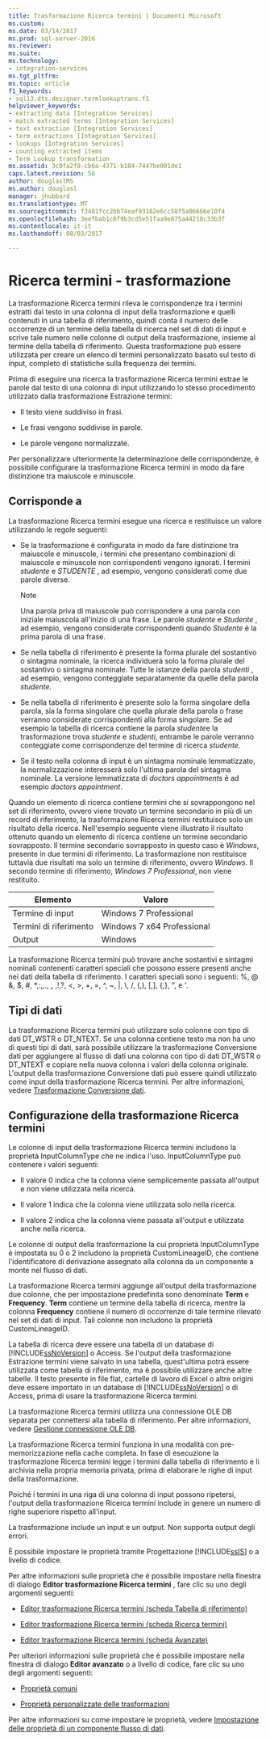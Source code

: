 ```yaml
---
title: Trasformazione Ricerca termini | Documenti Microsoft
ms.custom: 
ms.date: 03/14/2017
ms.prod: sql-server-2016
ms.reviewer: 
ms.suite: 
ms.technology:
- integration-services
ms.tgt_pltfrm: 
ms.topic: article
f1_keywords:
- sql13.dts.designer.termlookuptrans.f1
helpviewer_keywords:
- extracting data [Integration Services]
- match extracted terms [Integration Services]
- text extraction [Integration Services]
- term extractions [Integration Services]
- lookups [Integration Services]
- counting extracted items
- Term Lookup transformation
ms.assetid: 3c0fa2f8-cb6a-4371-b184-7447be001de1
caps.latest.revision: 56
author: douglaslMS
ms.author: douglasl
manager: jhubbard
ms.translationtype: MT
ms.sourcegitcommit: f3481fcc2bb74eaf93182e6cc58f5a06666e10f4
ms.openlocfilehash: 3eefbab1c6f9b3cd5e51faa9e875a44218c33b3f
ms.contentlocale: it-it
ms.lasthandoff: 08/03/2017

---
```

# <a name="term-lookup-transformation"></a>Ricerca termini - trasformazione
  La trasformazione Ricerca termini rileva le corrispondenze tra i termini estratti dal testo in una colonna di input della trasformazione e quelli contenuti in una tabella di riferimento, quindi conta il numero delle occorrenze di un termine della tabella di ricerca nel set di dati di input e scrive tale numero nelle colonne di output della trasformazione, insieme al termine della tabella di riferimento. Questa trasformazione può essere utilizzata per creare un elenco di termini personalizzato basato sul testo di input, completo di statistiche sulla frequenza dei termini.  
  
 Prima di eseguire una ricerca la trasformazione Ricerca termini estrae le parole dal testo di una colonna di input utilizzando lo stesso procedimento utilizzato dalla trasformazione Estrazione termini:  
  
-   Il testo viene suddiviso in frasi.  
  
-   Le frasi vengono suddivise in parole.  
  
-   Le parole vengono normalizzate.  
  
 Per personalizzare ulteriormente la determinazione delle corrispondenze, è possibile configurare la trasformazione Ricerca termini in modo da fare distinzione tra maiuscole e minuscole.  
  
## <a name="matches"></a>Corrisponde a  
 La trasformazione Ricerca termini esegue una ricerca e restituisce un valore utilizzando le regole seguenti:  
  
-   Se la trasformazione è configurata in modo da fare distinzione tra maiuscole e minuscole, i termini che presentano combinazioni di maiuscole e minuscole non corrispondenti vengono ignorati. I termini *studente* e *STUDENTE* , ad esempio, vengono considerati come due parole diverse.  
  
    > [!NOTE]  
    >  Una parola priva di maiuscole può corrispondere a una parola con iniziale maiuscola all'inizio di una frase. Le parole *studente* e *Studente* , ad esempio, vengono considerate corrispondenti quando *Studente* è la prima parola di una frase.  
  
-   Se nella tabella di riferimento è presente la forma plurale del sostantivo o sintagma nominale, la ricerca individuerà solo la forma plurale del sostantivo o sintagma nominale. Tutte le istanze della parola *studenti* , ad esempio, vengono conteggiate separatamente da quelle della parola *studente*.  
  
-   Se nella tabella di riferimento è presente solo la forma singolare della parola, sia la forma singolare che quella plurale della parola o frase verranno considerate corrispondenti alla forma singolare. Se ad esempio la tabella di ricerca contiene la parola *studente*e la trasformazione trova *studente* e *studenti*, entrambe le parole verranno conteggiate come corrispondenze del termine di ricerca *studente*.  
  
-   Se il testo nella colonna di input è un sintagma nominale lemmatizzato, la normalizzazione interesserà solo l'ultima parola del sintagma nominale. La versione lemmatizzata di *doctors appointments* è ad esempio *doctors appointment*.  
  
 Quando un elemento di ricerca contiene termini che si sovrappongono nel set di riferimento, ovvero viene trovato un termine secondario in più di un record di riferimento, la trasformazione Ricerca termini restituisce solo un risultato della ricerca. Nell'esempio seguente viene illustrato il risultato ottenuto quando un elemento di ricerca contiene un termine secondario sovrapposto. Il termine secondario sovrapposto in questo caso è *Windows*, presente in due termini di riferimento. La trasformazione non restituisce tuttavia due risultati ma solo un termine di riferimento, ovvero *Windows*. Il secondo termine di riferimento, *Windows 7 Professional*, non viene restituito.  
  
|Elemento|Valore|  
|----------|-----------|  
|Termine di input|Windows 7 Professional|  
|Termini di riferimento|Windows 7 x64 Professional|  
|Output|Windows|  
  
 La trasformazione Ricerca termini può trovare anche sostantivi e sintagmi nominali contenenti caratteri speciali che possono essere presenti anche nei dati della tabella di riferimento. I caratteri speciali sono i seguenti: %, @ &, $, #, \*,:,,., **,** ,!,?, \<, >, +, =, ^, ~, |, \\, /, (,), [,], {,}, ", e '.  
  
## <a name="data-types"></a>Tipi di dati  
 La trasformazione Ricerca termini può utilizzare solo colonne con tipo di dati DT_WSTR o DT_NTEXT. Se una colonna contiene testo ma non ha uno di questi tipi di dati, sarà possibile utilizzare la trasformazione Conversione dati per aggiungere al flusso di dati una colonna con tipo di dati DT_WSTR o DT_NTEXT e copiare nella nuova colonna i valori della colonna originale. L'output della trasformazione Conversione dati può essere quindi utilizzato come input della trasformazione Ricerca termini. Per altre informazioni, vedere [Trasformazione Conversione dati](../../../integration-services/data-flow/transformations/data-conversion-transformation.md).  
  
## <a name="configuration-the-term-lookup-transformation"></a>Configurazione della trasformazione Ricerca termini  
 Le colonne di input della trasformazione Ricerca termini includono la proprietà InputColumnType che ne indica l'uso. InputColumnType può contenere i valori seguenti:  
  
-   Il valore 0 indica che la colonna viene semplicemente passata all'output e non viene utilizzata nella ricerca.  
  
-   Il valore 1 indica che la colonna viene utilizzata solo nella ricerca.  
  
-   Il valore 2 indica che la colonna viene passata all'output e utilizzata anche nella ricerca.  
  
 Le colonne di output della trasformazione la cui proprietà InputColumnType è impostata su 0 o 2 includono la proprietà CustomLineageID, che contiene l'identificatore di derivazione assegnato alla colonna da un componente a monte nel flusso di dati.  
  
 La trasformazione Ricerca termini aggiunge all'output della trasformazione due colonne, che per impostazione predefinita sono denominate **Term** e **Frequency**. **Term** contiene un termine della tabella di ricerca, mentre la colonna **Frequency** contiene il numero di occorrenze di tale termine rilevato nel set di dati di input. Tali colonne non includono la proprietà CustomLineageID.  
  
 La tabella di ricerca deve essere una tabella di un database di [!INCLUDE[ssNoVersion](../../../includes/ssnoversion-md.md)] o Access. Se l'output della trasformazione Estrazione termini viene salvato in una tabella, quest'ultima potrà essere utilizzata come tabella di riferimento, ma è possibile utilizzare anche altre tabelle. Il testo presente in file flat, cartelle di lavoro di Excel o altre origini deve essere importato in un database di [!INCLUDE[ssNoVersion](../../../includes/ssnoversion-md.md)] o di Access, prima di usare la trasformazione Ricerca termini.  
  
 La trasformazione Ricerca termini utilizza una connessione OLE DB separata per connettersi alla tabella di riferimento. Per altre informazioni, vedere [Gestione connessione OLE DB](../../../integration-services/connection-manager/ole-db-connection-manager.md).  
  
 La trasformazione Ricerca termini funziona in una modalità con pre-memorizzazione nella cache completa. In fase di esecuzione la trasformazione Ricerca termini legge i termini dalla tabella di riferimento e li archivia nella propria memoria privata, prima di elaborare le righe di input della trasformazione.  
  
 Poiché i termini in una riga di una colonna di input possono ripetersi, l'output della trasformazione Ricerca termini include in genere un numero di righe superiore rispetto all'input.  
  
 La trasformazione include un input e un output. Non supporta output degli errori.  
  
 È possibile impostare le proprietà tramite Progettazione [!INCLUDE[ssIS](../../../includes/ssis-md.md)] o a livello di codice.  
  
 Per altre informazioni sulle proprietà che è possibile impostare nella finestra di dialogo **Editor trasformazione Ricerca termini** , fare clic su uno degli argomenti seguenti:  
  
-   [Editor trasformazione Ricerca termini &#40;scheda Tabella di riferimento&#41;](../../../integration-services/data-flow/transformations/term-lookup-transformation-editor-reference-table-tab.md)  
  
-   [Editor trasformazione Ricerca termini &#40;scheda Ricerca termini&#41;](../../../integration-services/data-flow/transformations/term-lookup-transformation-editor-term-lookup-tab.md)  
  
-   [Editor trasformazione Ricerca termini &#40;scheda Avanzate&#41;](../../../integration-services/data-flow/transformations/term-lookup-transformation-editor-advanced-tab.md)  
  
 Per ulteriori informazioni sulle proprietà che è possibile impostare nella finestra di dialogo **Editor avanzato** o a livello di codice, fare clic su uno degli argomenti seguenti:  
  
-   [Proprietà comuni](http://msdn.microsoft.com/library/51973502-5cc6-4125-9fce-e60fa1b7b796)  
  
-   [Proprietà personalizzate delle trasformazioni](../../../integration-services/data-flow/transformations/transformation-custom-properties.md)  
  
 Per altre informazioni su come impostare le proprietà, vedere [Impostazione delle proprietà di un componente flusso di dati](../../../integration-services/data-flow/set-the-properties-of-a-data-flow-component.md).  
  
  
